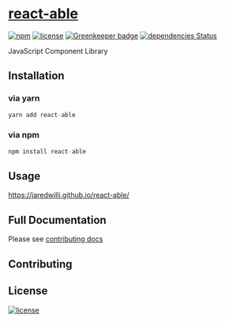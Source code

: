 # [react-able](https://jaredwilli.github.io/react-able/)

[![npm](https://img.shields.io/npm/v/react-able.svg?style=flat-square)](https://www.npmjs.com/package/react-able)
[![license](https://img.shields.io/npm/l/react-able.svg?style=flat-square)](https://github.com/jaredwilli/react-able/blob/master/LICENSE)
[![Greenkeeper badge](https://badges.greenkeeper.io/jaredwilli/react-able.svg)](https://greenkeeper.io/)
[![dependencies Status](https://david-dm.org/jaredwilli/react-able/status.svg)](https://david-dm.org/jaredwilli/react-able)


JavaScript Component Library

## Installation

### via yarn

```js
yarn add react-able
```

### via npm

```js
npm install react-able
```

## Usage


https://jaredwilli.github.io/react-able/

## Full Documentation

Please see [contributing docs](https://github.com/jaredwilli/react-able/blob/master/CONTRIBUTING.MD)

## Contributing


## License

[![license](https://img.shields.io/npm/l/react-router4-example.svg?style=flat-square)](https://github.com/jaredwilli/react-router4-example/blob/master/LICENSE)
